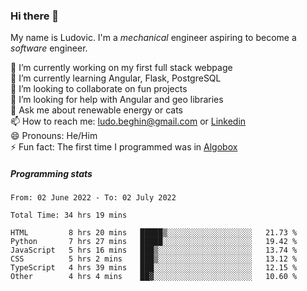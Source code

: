 ### Hi there 👋

My name is Ludovic. I'm a *mechanical* engineer aspiring to become a *software* engineer.

 🔭 I’m currently working on my first full stack webpage<br/>
 🌱 I’m currently learning Angular, Flask, PostgreSQL<br/>
 👯 I’m looking to collaborate on fun projects<br/>
 🤔 I’m looking for help with Angular and geo libraries<br/>
 💬 Ask me about renewable energy or cats<br/>
 📫 How to reach me: ludo.beghin@gmail.com or [Linkedin](https://www.linkedin.com/in/ludovic-beghin/)<br/>
 😄 Pronouns: He/Him<br/>
 ⚡ Fun fact: The first time I programmed was in [Algobox](https://fr.wikipedia.org/wiki/Algobox)<br/>

##### Programming stats
<!--START_SECTION:waka-->

```text
From: 02 June 2022 - To: 02 July 2022

Total Time: 34 hrs 19 mins

HTML         8 hrs 20 mins   █████▒░░░░░░░░░░░░░░░░░░░   21.73 %
Python       7 hrs 27 mins   █████░░░░░░░░░░░░░░░░░░░░   19.42 %
JavaScript   5 hrs 16 mins   ███▒░░░░░░░░░░░░░░░░░░░░░   13.74 %
CSS          5 hrs 2 mins    ███▒░░░░░░░░░░░░░░░░░░░░░   13.12 %
TypeScript   4 hrs 39 mins   ███░░░░░░░░░░░░░░░░░░░░░░   12.15 %
Other        4 hrs 4 mins    ██▓░░░░░░░░░░░░░░░░░░░░░░   10.60 %
```

<!--END_SECTION:waka-->
